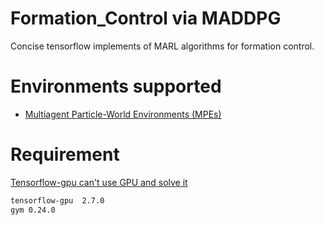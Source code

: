 # Formation_Control via MADDPG
Concise tensorflow implements of MARL algorithms for formation control.
# Environments supported
- [Multiagent Particle-World Environments (MPEs)](https://github.com/openai/multiagent-particle-envs)
# Requirement
[Tensorflow-gpu can't use GPU and solve it](https://blog.csdn.net/weixin_44469233/article/details/129667774?spm=1001.2014.3001.5501)
```bash
tensorflow-gpu	2.7.0
gym	0.24.0
```